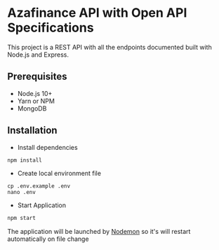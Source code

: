 # Azafinance API with Open API Specifications

This project is a REST API with all the endpoints documented built with Node.js and Express.

## Prerequisites
- Node.js 10+
- Yarn or NPM
- MongoDB

## Installation
- Install dependencies
```bash
npm install
```
- Create local environment file
```shell
cp .env.example .env
nano .env
```
- Start Application
```bash
npm start
```
The application will be launched by [Nodemon](https://nodemon.com) so it's will restart automatically on file change
